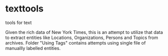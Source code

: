 texttools
=========

tools for text


Given the rich data of New York Times, this is an attempt to utilize that data to extract entities like Locations, Organizations, Persons and Topics from archives. Folder "Using Tags" contains attempts using single file of manuallly labelled entities. 
